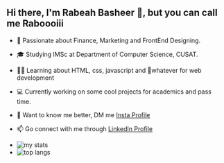## Hi there, I'm Rabeah Basheer 👋, but you can call me Raboooiii

- 💸 Passionate about Finance, Marketing and FrontEnd Designing.
  
- 🎓 Studying IMSc at Department of Computer Science, CUSAT.
  
- 🧑‍🎓 Learning about HTML, css, javascript and 🤔whatever for web development
  
- 💻 Currently working on some cool projects for academics and pass time.
  
- 💬 Want to know me better, DM me [Insta Profile](https://www.instagram.com/realrabeah/)
  
- 📫 Go connect with me through [LinkedIn Profile](https://www.linkedin.com/in/rabeah-basheer/)
  
- <img alt="my stats" src="https://github-readme-stats.vercel.app/api?username=raboooiii&show_icons=true"/>

- <img alt="top langs" src="https://github-readme-stats.vercel.app/api/top-langs/?username=raboooiii&layout=compact"/>
